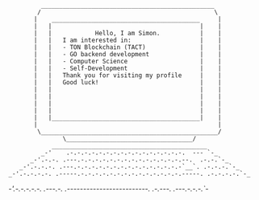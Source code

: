              ________________________________________________
            /                                                \
           |    _________________________________________     |
           |   |                                         |    |
           |   |            Hello, I am Simon.           |    |
           |   |   I am interested in:                   |    |
           |   |   - TON Blockchain (TACT)               |    |
           |   |   - GO backend development              |    |
           |   |   - Computer Science                    |    |
           |   |   - Self-Development                    |    |
           |   |   Thank you for visiting my profile     |    |
           |   |   Good luck!                            |    |
           |   |                                         |    |
           |   |                                         |    |
           |   |                                         |    |
           |   |                                         |    |
           |   |_________________________________________|    |
           |                                                  |
            \_________________________________________________/
                   \___________________________________/
                ___________________________________________
             _-'    .-.-.-.-.-.-.-.-.-.-.-.-.-.-.-.-.  --- `-_
          _-'.-.-. .---.-.-.-.-.-.-.-.-.-.-.-.-.-.-.--.  .-.-.`-_
       _-'.-.-.-. .---.-.-.-.-.-.-.-.-.-.-.-.-.-.-.-`__`. .-.-.-.`-_
    _-'.-.-.-.-. .-----.-.-.-.-.-.-.-.-.-.-.-.-.-.-.-----. .-.-.-.-.`-_
 _-'.-.-.-.-.-. .---.-. .-------------------------. .-.---. .---.-.-.-.`-_
